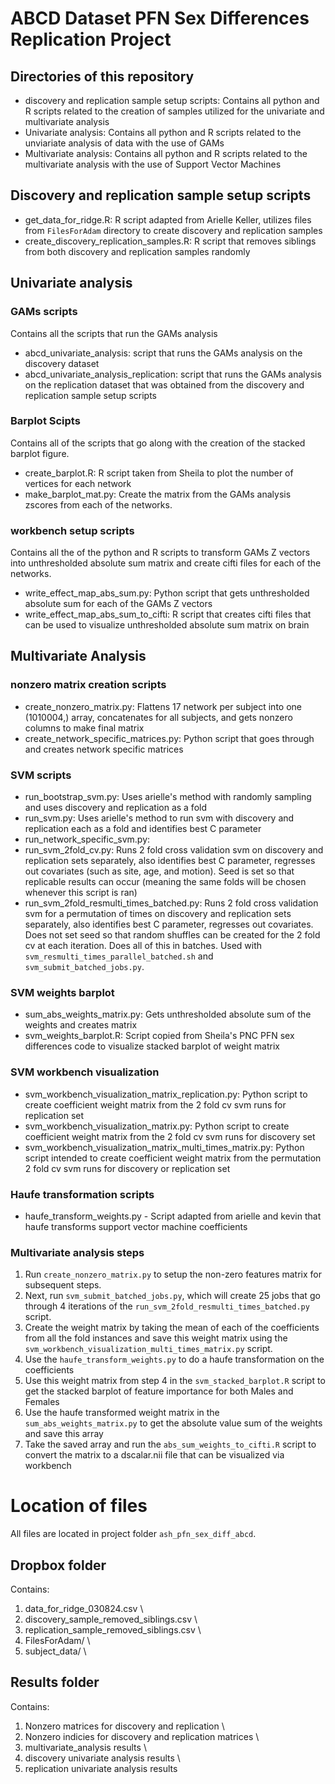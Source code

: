 # ABCD Dataset PFN Sex Differences Replication Project

## Directories of this repository
- discovery and replication sample setup scripts: Contains all python and R scripts related to the creation of samples utilized for the univariate and multivariate analysis 
- Univariate analysis: Contains all python and R scripts related to the unviariate analysis of data with the use of GAMs
- Multivariate analysis: Contains all python and R scripts related to the multivariate analysis with the use of Support Vector Machines

## Discovery and replication sample setup scripts
- get_data_for_ridge.R: R script adapted from Arielle Keller, utilizes files from `FilesForAdam` directory to create discovery and replication samples 
- create_discovery_replication_samples.R: R script that removes siblings from both discovery and replication samples randomly

## Univariate analysis
### GAMs scripts
Contains all the scripts that run the GAMs analysis
- abcd_univariate_analysis: script that runs the GAMs analysis on the discovery dataset
- abcd_univariate_analysis_replication: script that runs the GAMs analysis on the replication dataset that was obtained from the discovery and replication sample setup scripts

### Barplot Scipts
Contains all of the scripts that go along with the creation of the stacked barplot figure.
- create_barplot.R: R script taken from Sheila to plot the number of vertices for each network
- make_barplot_mat.py: Create the matrix from the GAMs analysis zscores from each of the networks.

### workbench setup scripts
Contains all the of the python and R scripts to transform GAMs Z vectors into unthresholded absolute sum matrix and create cifti files for each of the networks.
- write_effect_map_abs_sum.py: Python script that gets unthresholded absolute sum for each of the GAMs Z vectors 
- write_effect_map_abs_sum_to_cifti: R script that creates cifti files that can be used to visualize unthresholded absolute sum matrix on brain

## Multivariate Analysis
### nonzero matrix creation scripts
- create_nonzero_matrix.py: Flattens 17 network per subject into one (1010004,) array, concatenates for all subjects, and gets nonzero columns to make final matrix
- create_network_specific_matrices.py: Python script that goes through and creates network specific matrices

### SVM scripts
- run_bootstrap_svm.py: Uses arielle's method with randomly sampling and uses discovery and replication as a fold
- run_svm.py: Uses arielle's method to run svm with discovery and replication each as a fold and identifies best C parameter
- run_network_specific_svm.py: 
- run_svm_2fold_cv.py: Runs 2 fold cross validation svm on discovery and replication sets separately, also identifies best C parameter, regresses out covariates (such as site, age, and motion). Seed is set so that replicable results can occur (meaning the same folds will be chosen whenever this script is ran)
- run_svm_2fold_resmulti_times_batched.py: Runs 2 fold cross validation svm for a permutation of times on discovery and replication sets separately, also identifies best C parameter, regresses out covariates. Does not set seed so that random shuffles can be created for the 2 fold cv at each iteration. Does all of this in batches. Used with `svm_resmulti_times_parallel_batched.sh` and `svm_submit_batched_jobs.py`.

### SVM weights barplot
- sum_abs_weights_matrix.py: Gets unthresholded absolute sum of the weights and creates matrix
- svm_weights_barplot.R: Script copied from Sheila's PNC PFN sex differences code to visualize stacked barplot of weight matrix

### SVM workbench visualization
- svm_workbench_visualization_matrix_replication.py: Python script to create coefficient weight matrix from the 2 fold cv svm runs for replication set
- svm_workbench_visualization_matrix.py: Python script to create coefficient weight matrix from the 2 fold cv svm runs for discovery set
- svm_workbench_visualization_matrix_multi_times_matrix.py: Python script intended to create coefficient weight matrix from the permutation 2 fold cv svm runs for discovery or replication set 

### Haufe transformation scripts
- haufe_transform_weights.py - Script adapted from arielle and kevin that haufe transforms support vector machine coefficients


### Multivariate analysis steps
1. Run `create_nonzero_matrix.py` to setup the non-zero features matrix for subsequent steps. 
2. Next, run `svm_submit_batched_jobs.py`, which will create 25 jobs that go through 4 iterations of the `run_svm_2fold_resmulti_times_batched.py` script. 
3. Create the weight matrix by taking the mean of each of the coefficients from all the fold instances and save this weight matrix using the `svm_workbench_visualization_multi_times_matrix.py` script. 
4. Use the `haufe_transform_weights.py` to do a haufe transformation on the coefficients 
5. Use this weight matrix from step 4 in the `svm_stacked_barplot.R` script to get the stacked barplot of feature importance for both Males and Females 
6. Use the haufe transformed weight matrix in the `sum_abs_weights_matrix.py` to get the absolute value sum of the weights and save this array 
7. Take the saved array and run the `abs_sum_weights_to_cifti.R` script to convert the matrix to a dscalar.nii file that can be visualized via workbench

# Location of files
All files are located in project folder `ash_pfn_sex_diff_abcd`.

## Dropbox folder
Contains:
1. data_for_ridge_030824.csv \\
2. discovery_sample_removed_siblings.csv \\
3. replication_sample_removed_siblings.csv \\
4. FilesForAdam/ \\
5. subject_data/ \\

## Results folder
Contains: 
1. Nonzero matrices for discovery and replication \\
2. Nonzero indicies for discovery and replication matrices \\
3. multivariate_analysis results \\
4. discovery univariate analysis results \\
5. replication univariate analysis results

